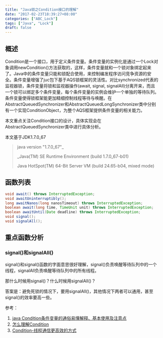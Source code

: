 ```yaml
---
title: "Java锁之Condition接口的理解"
date: "2017-02-23T18:39:27+08:00"
categories: ["ABC_Lock"]
tags: ["Java", "Lock"]
draft: false
---
```


## 概述

Condition是一个接口，用于定义条件变量。条件变量的实例化是通过一个Lock对象调用newCondition()方法获取的，这样，条件变量就和一个锁对象绑定起来了。Java中的条件变量只能和锁配合使用，来控制编发程序访问竞争资源的安全。条件变量增强了juc包下基于AQS锁框架的灵活性。对比synchronized代表的监视器锁，条件变量将锁和监视器操作(await, signal, signalAll)分离开来，而且一个锁可以绑定多个条件变量，每个条件变量的实例会维护一个单独的等待队列。条件变量使得锁框架能更加精细控制线程等待与唤醒。在AbstractQueuedSynchronizer和AbstractQueuedLongSynchronizer类中分别有一个实现ConditionObject，为整个AQS框架提供条件变量的相关能力。



本文重点关注Condition接口的设计，具体实现会在AbstractQueuedSynchronizer类中进行具体分析。



本文基于JDK1.7.0_67

> java version "1.7.0_67"_
>
> _Java(TM) SE Runtime Environment (build 1.7.0_67-b01)
>
> Java HotSpot(TM) 64-Bit Server VM (build 24.65-b04, mixed mode)



## 函数列表

```java
void await() throws InterruptedException;
void awaitUninterruptibly();
long awaitNanos(long nanosTimeout) throws InterruptedException;
boolean await(long time, TimeUnit unit) throws InterruptedException;
boolean awaitUntil(Date deadline) throws InterruptedException;
void signal();
void signalAll();
```



## 重点函数分析

### signal()和signalAll()

signal()和signal()函数的字面意思很好理解，signal()负责唤醒等待队列中的一个线程，signalAll负责唤醒等待队列中的所有线程。

那什么时候用signal()？什么时候用signalAll()？

答案是：避免死锁的情况下，要用signalAll()，其他情况下两者可以通用，甚至signal()的效率要高一些。



参考：

1. [java Condition条件变量的通俗易懂解释、基本使用及注意点](http://www.cnblogs.com/zhjh256/p/6389168.html)
2. [怎么理解Condition](http://ifeve.com/understand-condition/)
3. [Condition-线程通信更高效的方式](http://blog.csdn.net/ghsau/article/details/7481142)